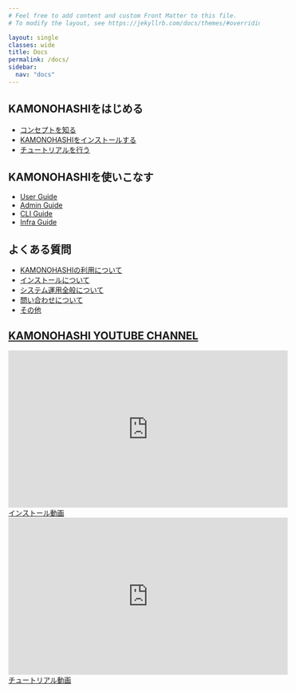 ```yaml
---
# Feel free to add content and custom Front Matter to this file.
# To modify the layout, see https://jekyllrb.com/docs/themes/#overriding-theme-defaults

layout: single
classes: wide
title: Docs
permalink: /docs/
sidebar:
  nav: "docs"
---
```

## KAMONOHASHIをはじめる
 -  <a href="/docs/concepts">コンセプトを知る</a>
 - <a href="/docs/install-and-update">KAMONOHASHIをインストールする</a>
 - <a href="/docs/tutorial">チュートリアルを行う</a>


## KAMONOHASHIを使いこなす
  - <a href="/docs/how-to/user">User Guide</a>
  - <a href="/docs/how-to/admin">Admin Guide</a>
  - <a href="/docs/how-to/cli">CLI Guide</a>
  - <a href="/docs/how-to/infra">Infra Guide</a>

## よくある質問
  -  <a href="/docs/faq#KAMONOHASHIの利用について">KAMONOHASHIの利用について 
  -  <a href="/docs/faq#インストールについて">インストールについて 
  -  <a href="/docs/faq#システム運用全般について">システム運用全般について
  -  <a href="/docs/faq#KAMONOHASHIチームへの連絡">問い合わせについて 
  -  <a href="/docs/faq#一般的な質問">その他

## KAMONOHASHI  YOUTUBE CHANNEL
<iframe width="560" height="315" src="https://www.youtube.com/embed/MKCWf_XLD-I" frameborder="0" allow="accelerometer; autoplay; encrypted-media; gyroscope; picture-in-picture" allowfullscreen></iframe>
<a href="https://www.youtube.com/embed/tltp7jBkEuQ" target="_blank">インストール動画</a>

<iframe width="560" height="315" src="https://www.youtube.com/embed/tltp7jBkEuQ" frameborder="0" allow="accelerometer; autoplay; encrypted-media; gyroscope; picture-in-picture" allowfullscreen></iframe>
<a href="https://www.youtube.com/embed/tltp7jBkEuQ" target="_blank">チュートリアル動画</a>



